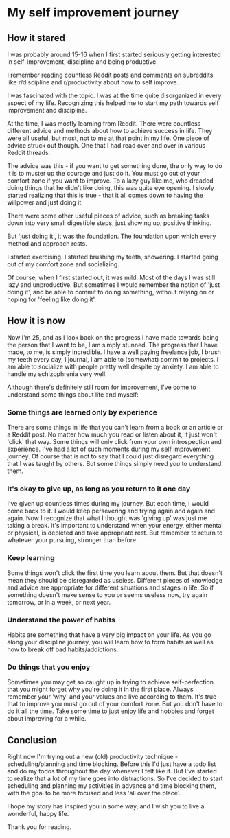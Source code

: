 # My self improvement journey
## How it stared
I was probably around 15-16 when I first started seriously getting interested in self-improvement, discipline and being productive.

I remember reading countless Reddit posts and comments on subreddits like r/discipline and r/productivity about how to self improve.

I was fascinated with the topic. I was at the time quite disorganized in every aspect of my life. Recognizing this helped me to start my path towards self improvement and discipline.

At the time, I was mostly learning from Reddit. There were countless different advice and methods about how to achieve success in life. They were all useful, but most, not to me at that point in my life. One piece of advice struck out though. One that I had read over and over in various Reddit threads.

The advice was this - if you want to get something done, the only way to do it is to muster up the courage and just do it. You must go out of your comfort zone if you want to improve. To a lazy guy like me, who dreaded doing things that he didn't like doing, this was quite eye opening. I slowly started realizing that this is true - that it all comes down to having the willpower and just doing it.

There were some other useful pieces of advice, such as breaking tasks down into very small digestible steps, just showing up, positive thinking.

But 'just doing it', it was the foundation. The foundation upon which every method and approach rests.

I started exercising. I started brushing my teeth, showering. I started going out of my comfort zone and socializing.

Of course, when I first started out, it was mild. Most of the days I was still lazy and unproductive. But sometimes I would remember the notion of 'just doing it', and be able to commit to doing something, without relying on or hoping for 'feeling like doing it'.

## How it is now

Now I'm 25, and as I look back on the progress I have made towards being the person that I want to be, I am simply stunned. The progress that I have made, to me, is simply incredible. I have a well paying freelance job, I brush my teeth every day, I journal, I am able to (somewhat) commit to projects. I am able to socialize with people pretty well despite by anxiety. I am able to handle my schizophrenia very well.

Although there's definitely still room for improvement, I've come to understand some things about life and myself:

### Some things are learned only by experience

There are some things in life that you can't learn from a book or an article or a Reddit post. No matter how much you read or listen about it, it just won't 'click' that way. Some things will only click from your own introspection and experience. I've had a lot of such moments during my self improvement journey. Of course that is not to say that I could just disregard everything that I was taught by others. But some things simply need *you* to understand them.

### It's okay to give up, as long as you return to it one day

I've given up countless times during my journey. But each time, I would come back to it. I would keep persevering and trying again and again and again. Now I recognize that what I thought was 'giving up' was just me taking a break. It's important to understand when your energy, either mental or physical, is depleted and take appropriate rest. But remember to return to whatever your pursuing, stronger than before.

### Keep learning

Some things won't click the first time you learn about them. But that doesn't mean they should be disregarded as useless. Different pieces of knowledge and advice are appropriate for different situations and stages in life. So if something doesn't make sense to you or seems useless now, try again tomorrow, or in a week, or next year.

### Understand the power of habits

Habits are something that have a very big impact on your life. As you go along your discipline journey, you will learn how to form habits as well as how to break off bad habits/addictions.

### Do things that you enjoy

Sometimes you may get so caught up in trying to achieve self-perfection that you might forget why you're doing it in the first place. Always remember your 'why' and your values and live according to them. It's true that to improve you must go out of your comfort zone. But you don't have to do it all the time. Take some time to just enjoy life and hobbies and forget about improving for a while.

## Conclusion

Right now I'm trying out a new (old) productivity technique - scheduling/planning and time blocking. Before this I'd just have a todo list and do my todos throughout the day whenever I felt like it. But I've started to realize that a lot of my time goes into distractions. So I've decided to start scheduling and planning my activities in advance and time blocking them, with the goal to be more focused and less 'all over the place'.

I hope my story has inspired you in some way, and I wish you to live a wonderful, happy life.

Thank you for reading.
